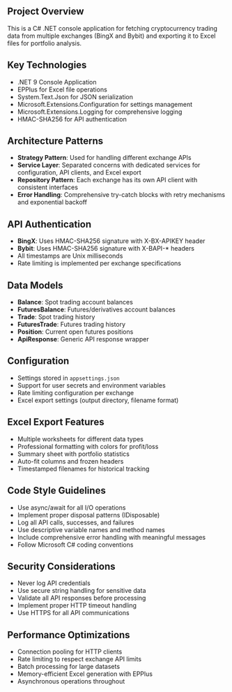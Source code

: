 <!-- Use this file to provide workspace-specific custom instructions to Copilot. For more details, visit https://code.visualstudio.com/docs/copilot/copilot-customization#_use-a-githubcopilotinstructionsmd-file -->

## Project Overview
This is a C# .NET console application for fetching cryptocurrency trading data from multiple exchanges (BingX and Bybit) and exporting it to Excel files for portfolio analysis.

## Key Technologies
- .NET 9 Console Application
- EPPlus for Excel file operations
- System.Text.Json for JSON serialization
- Microsoft.Extensions.Configuration for settings management
- Microsoft.Extensions.Logging for comprehensive logging
- HMAC-SHA256 for API authentication

## Architecture Patterns
- **Strategy Pattern**: Used for handling different exchange APIs
- **Service Layer**: Separated concerns with dedicated services for configuration, API clients, and Excel export
- **Repository Pattern**: Each exchange has its own API client with consistent interfaces
- **Error Handling**: Comprehensive try-catch blocks with retry mechanisms and exponential backoff

## API Authentication
- **BingX**: Uses HMAC-SHA256 signature with X-BX-APIKEY header
- **Bybit**: Uses HMAC-SHA256 signature with X-BAPI-* headers
- All timestamps are Unix milliseconds
- Rate limiting is implemented per exchange specifications

## Data Models
- **Balance**: Spot trading account balances
- **FuturesBalance**: Futures/derivatives account balances  
- **Trade**: Spot trading history
- **FuturesTrade**: Futures trading history
- **Position**: Current open futures positions
- **ApiResponse**: Generic API response wrapper

## Configuration
- Settings stored in `appsettings.json`
- Support for user secrets and environment variables
- Rate limiting configuration per exchange
- Excel export settings (output directory, filename format)

## Excel Export Features
- Multiple worksheets for different data types
- Professional formatting with colors for profit/loss
- Summary sheet with portfolio statistics
- Auto-fit columns and frozen headers
- Timestamped filenames for historical tracking

## Code Style Guidelines
- Use async/await for all I/O operations
- Implement proper disposal patterns (IDisposable)
- Log all API calls, successes, and failures
- Use descriptive variable names and method names
- Include comprehensive error handling with meaningful messages
- Follow Microsoft C# coding conventions

## Security Considerations
- Never log API credentials
- Use secure string handling for sensitive data
- Validate all API responses before processing
- Implement proper HTTP timeout handling
- Use HTTPS for all API communications

## Performance Optimizations
- Connection pooling for HTTP clients
- Rate limiting to respect exchange API limits
- Batch processing for large datasets
- Memory-efficient Excel generation with EPPlus
- Asynchronous operations throughout
